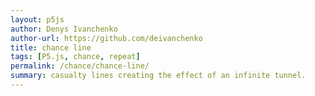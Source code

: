 ```yaml
---  
layout: p5js
author: Denys Ivanchenko
author-url: https://github.com/deivanchenko
title: chance line
tags: [P5.js, chance, repeat]
permalink: /chance/chance-line/
summary: casualty lines creating the effect of an infinite tunnel. 
---
```

